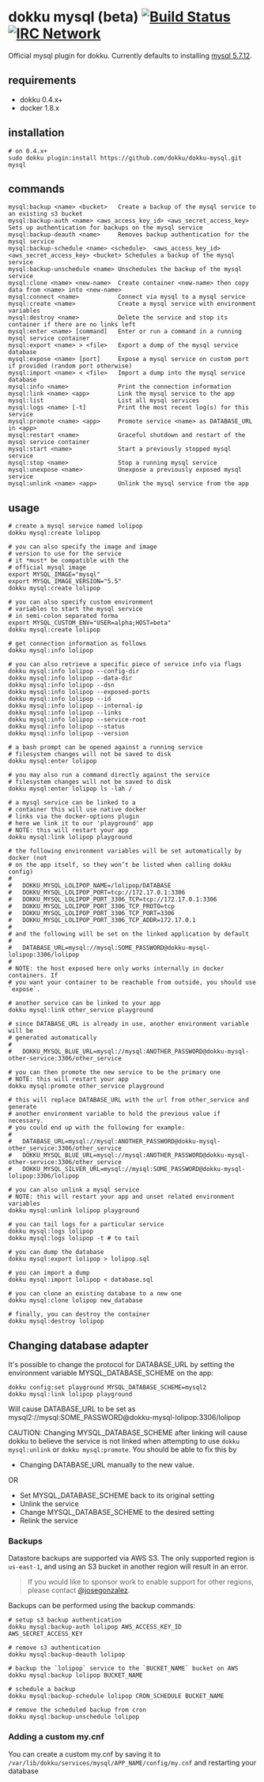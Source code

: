 # dokku mysql (beta) [![Build Status](https://img.shields.io/travis/dokku/dokku-mysql.svg?branch=master "Build Status")](https://travis-ci.org/dokku/dokku-mysql) [![IRC Network](https://img.shields.io/badge/irc-freenode-blue.svg "IRC Freenode")](https://webchat.freenode.net/?channels=dokku)

Official mysql plugin for dokku. Currently defaults to installing [mysql 5.7.12](https://hub.docker.com/_/mysql/).

## requirements

- dokku 0.4.x+
- docker 1.8.x

## installation

```shell
# on 0.4.x+
sudo dokku plugin:install https://github.com/dokku/dokku-mysql.git mysql
```

## commands

```
mysql:backup <name> <bucket>   Create a backup of the mysql service to an existing s3 bucket
mysql:backup-auth <name> <aws_access_key_id> <aws_secret_access_key> Sets up authentication for backups on the mysql service
mysql:backup-deauth <name>     Removes backup authentication for the mysql service
mysql:backup-schedule <name> <schedule>  <aws_access_key_id> <aws_secret_access_key> <bucket> Schedules a backup of the mysql service
mysql:backup-unschedule <name> Unschedules the backup of the mysql service
mysql:clone <name> <new-name>  Create container <new-name> then copy data from <name> into <new-name>
mysql:connect <name>           Connect via mysql to a mysql service
mysql:create <name>            Create a mysql service with environment variables
mysql:destroy <name>           Delete the service and stop its container if there are no links left
mysql:enter <name> [command]   Enter or run a command in a running mysql service container
mysql:export <name> > <file>   Export a dump of the mysql service database
mysql:expose <name> [port]     Expose a mysql service on custom port if provided (random port otherwise)
mysql:import <name> < <file>   Import a dump into the mysql service database
mysql:info <name>              Print the connection information
mysql:link <name> <app>        Link the mysql service to the app
mysql:list                     List all mysql services
mysql:logs <name> [-t]         Print the most recent log(s) for this service
mysql:promote <name> <app>     Promote service <name> as DATABASE_URL in <app>
mysql:restart <name>           Graceful shutdown and restart of the mysql service container
mysql:start <name>             Start a previously stopped mysql service
mysql:stop <name>              Stop a running mysql service
mysql:unexpose <name>          Unexpose a previously exposed mysql service
mysql:unlink <name> <app>      Unlink the mysql service from the app
```

## usage

```shell
# create a mysql service named lolipop
dokku mysql:create lolipop

# you can also specify the image and image
# version to use for the service
# it *must* be compatible with the
# official mysql image
export MYSQL_IMAGE="mysql"
export MYSQL_IMAGE_VERSION="5.5"
dokku mysql:create lolipop

# you can also specify custom environment
# variables to start the mysql service
# in semi-colon separated forma
export MYSQL_CUSTOM_ENV="USER=alpha;HOST=beta"
dokku mysql:create lolipop

# get connection information as follows
dokku mysql:info lolipop

# you can also retrieve a specific piece of service info via flags
dokku mysql:info lolipop --config-dir
dokku mysql:info lolipop --data-dir
dokku mysql:info lolipop --dsn
dokku mysql:info lolipop --exposed-ports
dokku mysql:info lolipop --id
dokku mysql:info lolipop --internal-ip
dokku mysql:info lolipop --links
dokku mysql:info lolipop --service-root
dokku mysql:info lolipop --status
dokku mysql:info lolipop --version

# a bash prompt can be opened against a running service
# filesystem changes will not be saved to disk
dokku mysql:enter lolipop

# you may also run a command directly against the service
# filesystem changes will not be saved to disk
dokku mysql:enter lolipop ls -lah /

# a mysql service can be linked to a
# container this will use native docker
# links via the docker-options plugin
# here we link it to our 'playground' app
# NOTE: this will restart your app
dokku mysql:link lolipop playground

# the following environment variables will be set automatically by docker (not
# on the app itself, so they won’t be listed when calling dokku config)
#
#   DOKKU_MYSQL_LOLIPOP_NAME=/lolipop/DATABASE
#   DOKKU_MYSQL_LOLIPOP_PORT=tcp://172.17.0.1:3306
#   DOKKU_MYSQL_LOLIPOP_PORT_3306_TCP=tcp://172.17.0.1:3306
#   DOKKU_MYSQL_LOLIPOP_PORT_3306_TCP_PROTO=tcp
#   DOKKU_MYSQL_LOLIPOP_PORT_3306_TCP_PORT=3306
#   DOKKU_MYSQL_LOLIPOP_PORT_3306_TCP_ADDR=172.17.0.1
#
# and the following will be set on the linked application by default
#
#   DATABASE_URL=mysql://mysql:SOME_PASSWORD@dokku-mysql-lolipop:3306/lolipop
#
# NOTE: the host exposed here only works internally in docker containers. If
# you want your container to be reachable from outside, you should use `expose`.

# another service can be linked to your app
dokku mysql:link other_service playground

# since DATABASE_URL is already in use, another environment variable will be
# generated automatically
#
#   DOKKU_MYSQL_BLUE_URL=mysql://mysql:ANOTHER_PASSWORD@dokku-mysql-other-service:3306/other_service

# you can then promote the new service to be the primary one
# NOTE: this will restart your app
dokku mysql:promote other_service playground

# this will replace DATABASE_URL with the url from other_service and generate
# another environment variable to hold the previous value if necessary.
# you could end up with the following for example:
#
#   DATABASE_URL=mysql://mysql:ANOTHER_PASSWORD@dokku-mysql-other_service:3306/other_service
#   DOKKU_MYSQL_BLUE_URL=mysql://mysql:ANOTHER_PASSWORD@dokku-mysql-other-service:3306/other_service
#   DOKKU_MYSQL_SILVER_URL=mysql://mysql:SOME_PASSWORD@dokku-mysql-lolipop:3306/lolipop

# you can also unlink a mysql service
# NOTE: this will restart your app and unset related environment variables
dokku mysql:unlink lolipop playground

# you can tail logs for a particular service
dokku mysql:logs lolipop
dokku mysql:logs lolipop -t # to tail

# you can dump the database
dokku mysql:export lolipop > lolipop.sql

# you can import a dump
dokku mysql:import lolipop < database.sql

# you can clone an existing database to a new one
dokku mysql:clone lolipop new_database

# finally, you can destroy the container
dokku mysql:destroy lolipop
```

## Changing database adapter

It's possible to change the protocol for DATABASE_URL by setting
the environment variable MYSQL_DATABASE_SCHEME on the app:

```
dokku config:set playground MYSQL_DATABASE_SCHEME=mysql2
dokku mysql:link lolipop playground
```

Will cause DATABASE_URL to be set as
mysql2://mysql:SOME_PASSWORD@dokku-mysql-lolipop:3306/lolipop

CAUTION: Changing MYSQL_DATABASE_SCHEME after linking will cause dokku to
believe the service is not linked when attempting to use `dokku mysql:unlink`
or `dokku mysql:promote`.
You should be able to fix this by

- Changing DATABASE_URL manually to the new value.

OR

- Set MYSQL_DATABASE_SCHEME back to its original setting
- Unlink the service
- Change MYSQL_DATABASE_SCHEME to the desired setting
- Relink the service

### Backups

Datastore backups are supported via AWS S3. The only supported region is `us-east-1`, and using an S3 bucket in another region will result in an error.

> If you would like to sponsor work to enable support for other regions, please contact [@josegonzalez](http://github.com/josegonzalez/).

Backups can be performed using the backup commands:

```
# setup s3 backup authentication
dokku mysql:backup-auth lolipop AWS_ACCESS_KEY_ID AWS_SECRET_ACCESS_KEY

# remove s3 authentication
dokku mysql:backup-deauth lolipop

# backup the `lolipop` service to the `BUCKET_NAME` bucket on AWS
dokku mysql:backup lolipop BUCKET_NAME

# schedule a backup
dokku mysql:backup-schedule lolipop CRON_SCHEDULE BUCKET_NAME

# remove the scheduled backup from cron
dokku mysql:backup-unschedule lolipop
```

### Adding a custom my.cnf

You can create a custom my.cnf by saving it to `/var/lib/dokku/services/mysql/APP_NAME/config/my.cnf` and restarting your database
